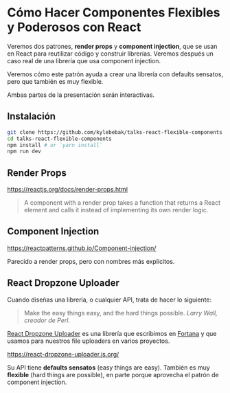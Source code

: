 # Cómo Hacer Componentes Flexibles y Poderosos con React
Veremos dos patrones, __render props__ y __component injection__, que se usan en React para reutilizar código y construir librerías. Veremos después un caso real de una librería que usa component injection.

Veremos cómo este patrón ayuda a crear una librería con defaults sensatos, pero que también es muy flexible.

Ambas partes de la presentación serán interactivas.


## Instalación
~~~sh
git clone https://github.com/kylebebak/talks-react-flexible-components
cd talks-react-flexible-components
npm install # or `yarn install`
npm run dev
~~~


## Render Props
<https://reactjs.org/docs/render-props.html>

>A component with a render prop takes a function that returns a React element and calls it instead of implementing its own render logic.


## Component Injection
<https://reactpatterns.github.io/Component-injection/>

Parecido a render props, pero con nombres más explícitos.


## React Dropzone Uploader
Cuando diseñas una librería, o cualquier API, trata de hacer lo siguiente:

>Make the easy things easy, and the hard things possible.
>_Larry Wall, creador de Perl._

[React Dropzone Uploader](https://github.com/fortana-co/react-dropzone-uploader) es una librería que escribimos en [Fortana](https://fortana.co/) y que usamos para nuestros file uploaders en varios proyectos.

<https://react-dropzone-uploader.js.org/>

Su API tiene __defaults sensatos__ (easy things are easy). También es muy __flexible__ (hard things are possible), en parte porque aprovecha el patrón de component injection.
